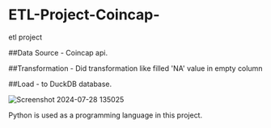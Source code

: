 # ETL-Project-Coincap-
etl project

##Data Source - Coincap api. 

##Transformation - Did transformation like filled 'NA' value in empty column 


##Load - to DuckDB database.

![Screenshot 2024-07-28 135025](https://github.com/user-attachments/assets/5faea4d0-ca55-4c74-a253-2dc5d0721ac1)

Python is used as a programming language in this project.
